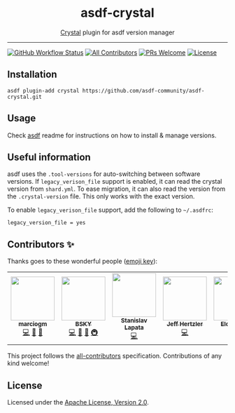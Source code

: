 <div align="center">
<h1>asdf-crystal</h1>
<span><a href="https://crystal-lang.org">Crystal</a> plugin for asdf version manager</span>
</div>
<hr />

[![GitHub Workflow Status](https://img.shields.io/github/workflow/status/asdf-community/asdf-crystal/Main%20workflow?style=flat-square)](https://github.com/asdf-community/asdf-crystal/actions)
[![All Contributors](https://img.shields.io/badge/all_contributors-6-orange.svg?style=flat-square)](#contributors-)
[![PRs Welcome](https://img.shields.io/badge/PRs-welcome-brightgreen.svg?style=flat-square)](http://makeapullrequest.com)
[![License](https://img.shields.io/github/license/asdf-community/asdf-crystal?style=flat-square&color=brightgreen)](https://github.com/asdf-community/asdf-crystal/blob/master/LICENSE)

## Installation

```
asdf plugin-add crystal https://github.com/asdf-community/asdf-crystal.git
```

## Usage

Check [asdf](https://github.com/asdf-vm/asdf) readme for instructions on how to
install & manage versions.

## Useful information

asdf uses the `.tool-versions` for auto-switching between software versions.
If `legacy_verison_file` support is enabled, it can read the crystal version
from `shard.yml`. To ease migration, it can also read the version from the
`.crystal-version` file. This only works with the exact version.

To enable `legacy_verison_file` support, add the following to `~/.asdfrc`:

```
legacy_version_file = yes
```

## Contributors ✨

Thanks goes to these wonderful people
([emoji key](https://allcontributors.org/docs/en/emoji-key)):

<!-- ALL-CONTRIBUTORS-LIST:START - Do not remove or modify this section -->
<!-- prettier-ignore-start -->
<!-- markdownlint-disable -->
<table>
  <tr>
    <td align="center"><a href="https://github.com/marciogm"><img src="https://avatars1.githubusercontent.com/u/34196389?v=4" width="100px;" alt=""/><br /><sub><b>marciogm</b></sub></a><br /><a href="https://github.com/asdf-community/asdf-crystal/commits?author=marciogm" title="Code">💻</a> <a href="https://github.com/asdf-community/asdf-crystal/commits?author=marciogm" title="Documentation">📖</a> <a href="#maintenance-marciogm" title="Maintenance">🚧</a></td>
    <td align="center"><a href="https://bsky.moe"><img src="https://avatars3.githubusercontent.com/u/38746192?v=4" width="100px;" alt=""/><br /><sub><b>BSKY</b></sub></a><br /><a href="https://github.com/asdf-community/asdf-crystal/commits?author=imbsky" title="Code">💻</a> <a href="https://github.com/asdf-community/asdf-crystal/commits?author=imbsky" title="Documentation">📖</a> <a href="#maintenance-imbsky" title="Maintenance">🚧</a> <a href="#infra-imbsky" title="Infrastructure (Hosting, Build-Tools, etc)">🚇</a></td>
    <td align="center"><a href="https://github.com/Stanislav-Lapata"><img src="https://avatars1.githubusercontent.com/u/12072329?v=4" width="100px;" alt=""/><br /><sub><b>Stanislav Lapata</b></sub></a><br /><a href="https://github.com/asdf-community/asdf-crystal/commits?author=Stanislav-Lapata" title="Code">💻</a></td>
    <td align="center"><a href="https://github.com/jeffhertzler"><img src="https://avatars1.githubusercontent.com/u/223578?v=4" width="100px;" alt=""/><br /><sub><b>Jeff Hertzler</b></sub></a><br /><a href="https://github.com/asdf-community/asdf-crystal/commits?author=jeffhertzler" title="Code">💻</a></td>
    <td align="center"><a href="https://github.com/epergo"><img src="https://avatars0.githubusercontent.com/u/6479554?v=4" width="100px;" alt=""/><br /><sub><b>Eloy Pérez</b></sub></a><br /><a href="https://github.com/asdf-community/asdf-crystal/commits?author=epergo" title="Code">💻</a></td>
    <td align="center"><a href="https://github.com/cbortz"><img src="https://avatars2.githubusercontent.com/u/184307?v=4" width="100px;" alt=""/><br /><sub><b>Chet Bortz</b></sub></a><br /><a href="https://github.com/asdf-community/asdf-crystal/commits?author=cbortz" title="Code">💻</a></td>
  </tr>
</table>

<!-- markdownlint-enable -->
<!-- prettier-ignore-end -->
<!-- ALL-CONTRIBUTORS-LIST:END -->

This project follows the
[all-contributors](https://github.com/all-contributors/all-contributors)
specification. Contributions of any kind welcome!

## License

Licensed under the
[Apache License, Version 2.0](https://www.apache.org/licenses/LICENSE-2.0).
